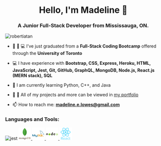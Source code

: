 <!-- ### Hi there 👋 -->

<!--
**MadelineLowes/MadelineLowes** is a ✨ _special_ ✨ repository because its `README.md` (this file) appears on your GitHub profile.

Here are some ideas to get you started:

- 🔭 I’m currently working on ...
- 🌱 I’m currently learning ...
- 👯 I’m looking to collaborate on ...
- 🤔 I’m looking for help with ...
- 💬 Ask me about ...
- 💻
- 😄 Pronouns: ...
- ⚡ Fun fact: ...
-->

<h1 align="center">Hello, I'm Madeline 👋</h1>
<h3 align="center">A Junior Full-Stack Developer from Mississauga, ON.</h3>

<p align="left"> <img src="https://komarev.com/ghpvc/?username=robertiatan&label=Profile%20views&color=0e75b6&style=flat" alt="robertiatan" /> </p>

<!--
<p align="left"> <a href="https://github.com/ryo-ma/github-profile-trophy"><img src="https://github-profile-trophy.vercel.app/?username=robertiatan" alt="robertiatan" /></a> </p>
-->

- 🎉 :tada: :computer: I’ve just graduated from a **Full-Stack Coding Bootcamp** offered through the **University of Toronto**

- 💻 I have experience with **Bootstrap, CSS, Express, Heroku, HTML, JavaScript, Jest, Git, GitHub, GraphQL, MongoDB, Node.js, React.js (MERN stack), SQL**

- 🌱 I am currently learning Python, C++, and Java

- 👀 :eyes: All of my projects and more can be viewed in [my portfolio](https://madelinelowes.github.io/madelines-portfolio/)

- 📫 How to reach me: **madeline.e.lowes@gmail.com**



<h3 align="left">Languages and Tools:</h3>
<img src="https://www.vectorlogo.zone/logos/jestjsio/jestjsio-icon.svg" alt="jest" width="40" height="40"/> </a> <a href="https://www.mongodb.com/" target="_blank" rel="noreferrer"> <img src="https://raw.githubusercontent.com/devicons/devicon/master/icons/mongodb/mongodb-original-wordmark.svg" alt="mongodb" width="40" height="40"/> </a> <a href="https://www.mysql.com/" target="_blank" rel="noreferrer"> <img src="https://raw.githubusercontent.com/devicons/devicon/master/icons/mysql/mysql-original-wordmark.svg" alt="mysql" width="40" height="40"/> </a> <a href="https://nodejs.org" target="_blank" rel="noreferrer"> <img src="https://raw.githubusercontent.com/devicons/devicon/master/icons/nodejs/nodejs-original-wordmark.svg" alt="nodejs" width="40" height="40"/> </a> <a href="https://reactjs.org/" target="_blank" rel="noreferrer"> <img src="https://raw.githubusercontent.com/devicons/devicon/master/icons/react/react-original-wordmark.svg" alt="react" width="40" height="40"/> </a> </p>

<!--
<p><img align="left" src="https://github-readme-stats.vercel.app/api/top-langs?username=robertiatan&show_icons=true&locale=en&layout=compact" alt="robertiatan" /></p>

<p>&nbsp;<img align="center" src="https://github-readme-stats.vercel.app/api?username=robertiatan&show_icons=true&locale=en" alt="robertiatan" /></p>

<p><img align="center" src="https://github-readme-streak-stats.herokuapp.com/?user=robertiatan&" alt="robertiatan" /></p>
-->
